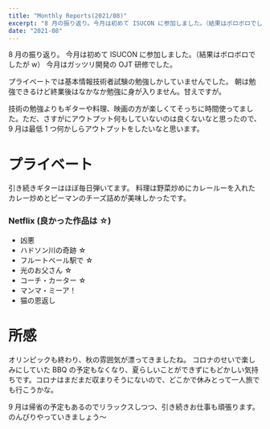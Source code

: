 ```yaml
---
title: "Monthly Reports(2021/08)"
excerpt: "8 月の振り返り。今月は初めて ISUCON に参加しました。（結果はボロボロでしたが w）今月はガッツリ開発の OJT 研修でした。"
date: "2021-08"
---
```


8 月の振り返り。
今月は初めて ISUCON に参加しました。（結果はボロボロでしたが w）
今月はガッツリ開発の OJT 研修でした。

プライベートでは基本情報技術者試験の勉強しかしていませんでした。
朝は勉強できるけど終業後はなかなか勉強に身が入りません。甘えですが。

技術の勉強よりもギターや料理、映画の方が楽しくてそっちに時間使ってました。ただ、さすがにアウトプット何もしていないのは良くないなと思ったので、9 月は最低 1 つ何かしらアウトプットをしたいなと思います。

# プライベート

引き続きギターはほぼ毎日弾いてます。
料理は野菜炒めにカレールーを入れたカレー炒めとピーマンのチーズ詰めが美味しかったです。

### Netflix (良かった作品は ☆)

- 凶悪
- ハドソン川の奇跡 ☆
- フルートベール駅で ☆
- 光のお父さん ☆
- コーチ・カーター ☆
- マンマ・ミーア！
- 猫の恩返し

# 所感

オリンピックも終わり、秋の雰囲気が漂ってきましたね。
コロナのせいで楽しみにしていた BBQ の予定もなくなり、夏らしいことができずにもどかしい気持ちです。コロナはまだまだ収まりそうにないので、どこかで休みとって一人旅でも行こうかな。

9 月は帰省の予定もあるのでリラックスしつつ、引き続きお仕事も頑張ります。のんびりやっていきましょう〜
